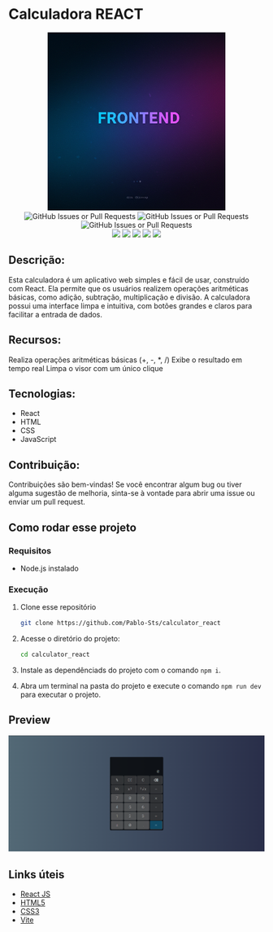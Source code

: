 # Calculadora REACT

<div align="center">

<img src="./.gitassets/capa.png" width="350px"/>

<div data-badges>
 
 <img alt="GitHub Issues or Pull Requests" src="https://img.shields.io/github/issues/pablo-sts/college_api?style=for-the-badge">
 <img alt="GitHub Issues or Pull Requests" src="https://img.shields.io/github/stars/pablo-sts/college_api?style=for-the-badge">
 <img alt="GitHub Issues or Pull Requests" src="https://img.shields.io/github/forks/pablo-sts/college_api?style=for-the-badge">

</div>

<div data-badges>
 <img src="https://img.shields.io/badge/React-20232A?style=for-the-badge&logo=react&logoColor=61DAFB"/>
 <img src="https://img.shields.io/badge/JavaScript-323330?style=for-the-badge&logo=javascript&logoColor=F7DF1E"/>
 <img src="https://img.shields.io/badge/Vite-B73BFE?style=for-the-badge&logo=vite&logoColor=FFD62E"/>
 <img src="https://img.shields.io/badge/CSS3-1572B6?style=for-the-badge&logo=css3&logoColor=white"/>
 <img src="https://img.shields.io/badge/HTML5-E34F26?style=for-the-badge&logo=html5&logoColor=white"/>
</div>

</div>

## Descrição:

Esta calculadora é um aplicativo web simples e fácil de usar, construído com React. Ela permite que os usuários realizem operações aritméticas básicas, como adição, subtração, multiplicação e divisão. A calculadora possui uma interface limpa e intuitiva, com botões grandes e claros para facilitar a entrada de dados.

## Recursos:

Realiza operações aritméticas básicas (+, -, *, /)
Exibe o resultado em tempo real
Limpa o visor com um único clique


## Tecnologias:

- React
- HTML
- CSS
- JavaScript

## Contribuição:

Contribuições são bem-vindas! Se você encontrar algum bug ou tiver alguma sugestão de melhoria, sinta-se à vontade para abrir uma issue ou enviar um pull request. 

## Como rodar esse projeto

### Requisitos

- Node.js instalado

### Execução

1. Clone esse repositório

    ```sh
    git clone https://github.com/Pablo-Sts/calculator_react
    ```

2. Acesse o diretório do projeto: 

    ```sh
    cd calculator_react
    ```

3. Instale as dependênciads do projeto com o comando `npm i`.

4. Abra um terminal na pasta do projeto e execute o comando `npm run dev` para executar o projeto.

## Preview

![Requisição na endpoint de cursos](./.gitassets/1.png)

## Links úteis

- [React JS](https://react.dev/)
- [HTML5](https://developer.mozilla.org/pt-BR/docs/Web/HTML)
- [CSS3](https://developer.mozilla.org/pt-BR/docs/Web/CSS)
- [Vite](https://vite.dev/)